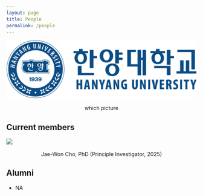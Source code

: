 ```yaml
---
layout: page
title: People
permalink: /people
---
```


<img src="/assets/img/logo.png" width="600"/>

<p style="text-align: center;">which picture</p>


## Current members

<img src="/assets/img/jaewon.png" width="200"/>

<p style="text-align: center;">Jae-Won Cho, PhD (Principle Investigator, 2025)</p>



## Alumni 

* NA

